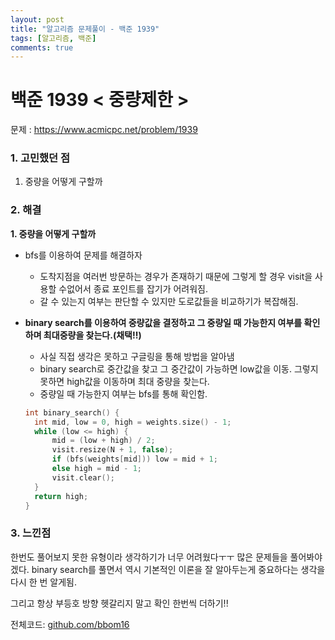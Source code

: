 ```yaml
---
layout: post
title: "알고리즘 문제풀이 - 백준 1939"
tags: [알고리즘, 백준]
comments: true
---
```


# 백준 1939 < 중량제한 >

문제 : <https://www.acmicpc.net/problem/1939>

### 1. 고민했던 점

1. 중량을 어떻게 구할까



### 2. 해결

**1.  중량을 어떻게 구할까**

- bfs를 이용하여 문제를 해결하자

  - 도착지점을 여러번 방문하는 경우가 존재하기 때문에 그렇게 할 경우 visit을 사용할 수없어서 종료 포인트를 잡기가 어려워짐.
  - 갈 수 있는지 여부는 판단할 수 있지만 도로값들을 비교하기가 복잡해짐.

- **binary search를 이용하여 중량값을 결정하고 그 중량일 때 가능한지 여부를 확인하며 최대중량을 찾는다.(채택!!)**

  - 사실 직접 생각은 못하고 구글링을 통해 방법을 알아냄
  - binary search로 중간값을 찾고 그 중간값이 가능하면 low값을 이동. 그렇지 못하면 high값을 이동하며 최대 중량을 찾는다. 
  - 중량일 때 가능한지 여부는 bfs를 통해 확인함.

  ```c++
  int binary_search() {
  	int mid, low = 0, high = weights.size() - 1;
  	while (low <= high) {
  		mid = (low + high) / 2;
  		visit.resize(N + 1, false);
  		if (bfs(weights[mid])) low = mid + 1;
  		else high = mid - 1;
  		visit.clear();
  	}
  	return high;
  }
  ```



### 3. 느낀점

한번도 풀어보지 못한 유형이라 생각하기가 너무 어려웠다ㅜㅜ 많은 문제들을 풀어봐야겠다. binary search를 풀면서 역시 기본적인 이론을 잘 알아두는게 중요하다는 생각을 다시 한 번 알게됨. 

 그리고 항상 부등호 방향 헷갈리지 말고 확인 한번씩 더하기!! 

전체코드:  [github.com/bbom16](https://github.com/bbom16/study_algorithm/blob/master/algorithm_2019_cplus/algorithm_2019_cplus/b1939.cpp)

